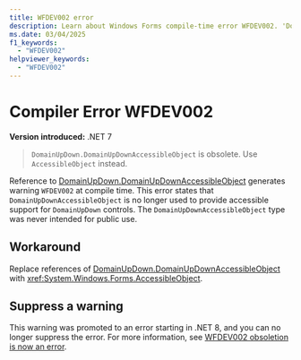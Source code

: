 ```yaml
---
title: WFDEV002 error
description: Learn about Windows Forms compile-time error WFDEV002. 'DomainUpDown.DomainUpDownAccessibleObject' is obsolete. Use 'AccessibleObject' instead.
ms.date: 03/04/2025
f1_keywords:
  - "WFDEV002"
helpviewer_keywords:
  - "WFDEV002"
---
```

# Compiler Error WFDEV002

**Version introduced:** .NET 7

> `DomainUpDown.DomainUpDownAccessibleObject` is obsolete. Use `AccessibleObject` instead.

Reference to [DomainUpDown.DomainUpDownAccessibleObject](xref:System.Windows.Forms.DomainUpDown.DomainUpDownAccessibleObject) generates warning `WFDEV002` at compile time. This error states that `DomainUpDownAccessibleObject` is no longer used to provide accessible support for `DomainUpDown` controls. The `DomainUpDownAccessibleObject` type was never intended for public use.

## Workaround

Replace references of [DomainUpDown.DomainUpDownAccessibleObject](xref:System.Windows.Forms.DomainUpDown.DomainUpDownAccessibleObject) with <xref:System.Windows.Forms.AccessibleObject>.

## Suppress a warning

This warning was promoted to an error starting in .NET 8, and you can no longer suppress the error. For more information, see [WFDEV002 obsoletion is now an error](/dotnet/core/compatibility/windows-forms/8.0/domainupdownaccessibleobject).
